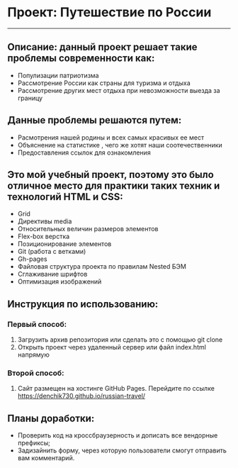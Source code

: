 # Проект: Путешествие по России
------
## Описание: данный проект решает такие проблемы современности как:
* Популизации патриотизма
* Рассмотрение России как страны для туризма и отдыха
* Рассмотрение других мест отдыха при невозможности выезда за границу
## Данные проблемы решаются путем:
* Расмотрения нашей родины и всех самых красивых ее мест
* Объяснение на статистике , чего же хотят наши соотечественники
* Предоставления ссылок для ознакомления
## Это мой учебный проект, поэтому это было отличное место для практики таких техник и технологий HTML и CSS:
* Grid
* Директивы media
* Относительных величин размеров элементов
* Flex-box верстка
* Позиционирование элементов
* Git (работа с ветками)
* Gh-pages
* Файловая структура проекта по правилам Nested БЭМ
* Сглаживание шрифтов
* Оптимизация изображений

## Инструкция  по использованию:
### Первый способ:
1. Загрузить архив репозитория или сделать это с помощью git clone
2. Открыть проект через удаленный сервер или файл index.html напрямую
### Второй способ:
1. Сайт размещен на хостинге GitHub Pages. Перейдите по ссылке https://denchik730.github.io/russian-travel/
## Планы доработки:
* Проверить код на кроссбраузерность и дописать все вендорные префиксы;
* Задизайнить форму, через которую пользователи смогут отправить вам комментарий.


